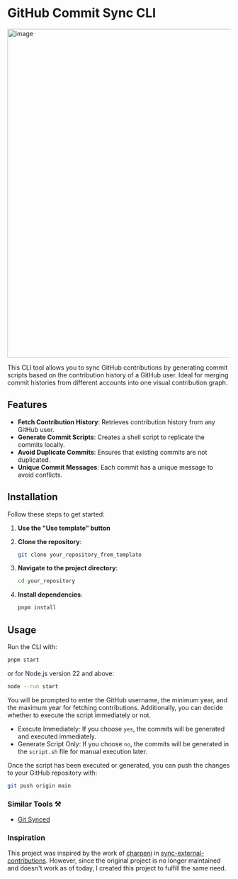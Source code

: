 # GitHub Commit Sync CLI

<img width="741" alt="image" src="https://github.com/isturiz/sync-graph/assets/57846457/bc20e910-8dff-4c92-a69a-344e19f8bb00">

This CLI tool allows you to sync GitHub contributions by generating commit scripts based on the contribution history of a GitHub user. Ideal for merging commit histories from different accounts into one visual contribution graph.

## Features

- **Fetch Contribution History**: Retrieves contribution history from any GitHub user.
- **Generate Commit Scripts**: Creates a shell script to replicate the commits locally.
- **Avoid Duplicate Commits**: Ensures that existing commits are not duplicated.
- **Unique Commit Messages**: Each commit has a unique message to avoid conflicts.

## Installation

Follow these steps to get started:

1. **Use the "Use template" button**

2. **Clone the repository**:
    ```sh
    git clone your_repository_from_template
    ```

2. **Navigate to the project directory**:
    ```sh
    cd your_repository
    ```

3. **Install dependencies**:
    ```sh
    pnpm install
    ```

## Usage

Run the CLI with:

```sh
pnpm start
```
or for Node.js version 22 and above:

```sh
node --run start 
```
You will be prompted to enter the GitHub username, the minimum year, and the maximum year for fetching contributions. Additionally, you can decide whether to execute the script immediately or not.

- Execute Immediately: If you choose `yes`, the commits will be generated and executed immediately.
- Generate Script Only: If you choose `no`, the commits will be generated in the `script.sh` file for manual execution later.

Once the script has been executed or generated, you can push the changes to your GitHub repository with:

```sh
git push origin main
```

### Similar Tools ⚒️
- [Git Synced](https://github.com/apappas1129/git-synced)

### Inspiration

This project was inspired by the work of [charpeni](https://github.com/charpeni) in [sync-external-contributions](https://github.com/charpeni/sync-external-contributions). However, since the original project is no longer maintained and doesn't work as of today, I created this project to fulfill the same need.
